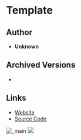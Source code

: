<detail>

# Template 
  
>
  
## Author 
- **Unknown** 

## Archived Versions 
- ![]() 

## Links
- [Website]()  
- [Source Code]()  

![_main](https://github.com/masato462/Minicraft-Rebuild-and-Mod-Archives/blob/master/minicraft_archives/readme_shot/_main.png)
![](https://github.com/masato462/Minicraft-Rebuild-and-Mod-Archives/blob/master/minicraft_archives/readme_shot/.png)
</detail>
<p>

<detail>